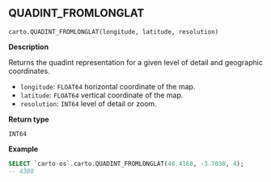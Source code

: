 ## QUADINT_FROMLONGLAT

```sql:signature
carto.QUADINT_FROMLONGLAT(longitude, latitude, resolution)
```

**Description**

Returns the quadint representation for a given level of detail and geographic coordinates.

* `longitude`: `FLOAT64` horizontal coordinate of the map.
* `latitude`: `FLOAT64` vertical coordinate of the map.
* `resolution`: `INT64` level of detail or zoom.

**Return type**

`INT64`

**Example**

```sql
SELECT `carto-os`.carto.QUADINT_FROMLONGLAT(40.4168, -3.7038, 4);
-- 4388
```
